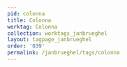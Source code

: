 ```yaml
---
pid: colonna
title: Colonna
worktag: Colonna
collection: worktags_janbrueghel
layout: tagpage_janbrueghel
order: '039'
permalink: /janbrueghel/tags/colonna
---
```

